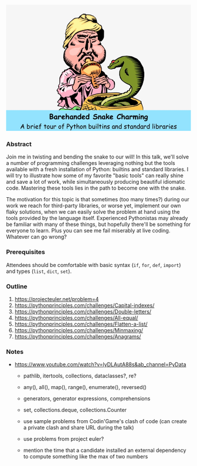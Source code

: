 ![Barehanded Snake Charming: A brief tour of Python builtins and standard libraries](./banner.jpeg)

### Abstract
Join me in twisting and bending the snake to our will! In this talk, we'll solve a number of programming challenges leveraging nothing but the tools available with a fresh installation of Python: builtins and standard libraries. I will try to illustrate how some of my favorite "basic tools" can really shine and save a lot of work, while simultaneously producing beautiful idiomatic code. Mastering these tools lies in the path to become one with the snake.

The motivation for this topic is that sometimes (too many times?) during our work we reach for third-party libraries, or worse yet, implement our own flaky solutions, when we can easily solve the problem at hand using the tools provided by the language itself. Experienced Pythonistas may already be familiar with many of these things, but hopefully there'll be something for everyone to learn. Plus you can see me fail miserably at live coding. Whatever can go wrong?

### Prerequisites
Attendees should be comfortable with basic syntax (`if`, `for`, `def`, `import`) and types (`list`, `dict`, `set`).

### Outline
1. https://projecteuler.net/problem=4
2. https://pythonprinciples.com/challenges/Capital-indexes/
3. https://pythonprinciples.com/challenges/Double-letters/
4. https://pythonprinciples.com/challenges/All-equal/
5. https://pythonprinciples.com/challenges/Flatten-a-list/
6. https://pythonprinciples.com/challenges/Minmaxing/
7. https://pythonprinciples.com/challenges/Anagrams/

### Notes
- https://www.youtube.com/watch?v=lyDLAutA88s&ab_channel=PyData
  - pathlib, itertools, collections, dataclasses?, re?
  - any(), all(), map(), range(), enumerate(), reversed()
  - generators, generator expressions, comprehensions
  - set, collections.deque, collections.Counter

  - use sample problems from Codin'Game's clash of code (can create a private clash and share URL during the talk)
  - use problems from project euler?
  - mention the time that a candidate installed an external dependency to compute something like the max of two numbers
